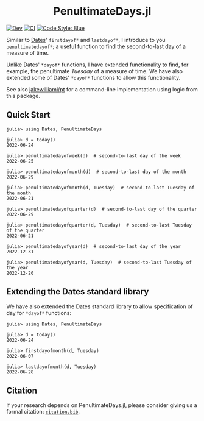 <h1 align="center">PenultimateDays.jl</h1>

<!-- [![Stable](https://img.shields.io/badge/docs-stable-blue.svg)](https://jakewilliami.github.io/PenultimateDays.jl/stable) -->
[![Dev](https://img.shields.io/badge/docs-dev-blue.svg)](https://jakewilliami.github.io/PenultimateDays.jl/dev)
[![CI](https://github.com/invenia/PkgTemplates.jl/workflows/CI/badge.svg)](https://github.com/jakewilliami/PenultimateDays.jl/actions?query=workflow%3ACI)
[![Code Style: Blue](https://img.shields.io/badge/code%20style-blue-4495d1.svg)](https://github.com/invenia/BlueStyle)
<!-- ![Project Status](https://img.shields.io/badge/status-maturing-green) -->

Similar to [Dates](https://github.com/JuliaLang/julia/tree/master/stdlib/Dates)' `firstdayof*` and `lastdayof*`, I introduce to you `penultimatedayof*`; a useful function to find the second-to-last day of a measure of time.

Unlike Dates' `*dayof*` functions, I have extended functionality to find, for example, the penultimate _Tuesday_ of a measure of time.  We have also extended some of Dates' `*dayof*` functions to allow this functionality.

See also [jakewilliami/pt](https://github.com/jakewilliami/pt) for a command-line implementation using logic from this package.

## Quick Start

```julia-repl
julia> using Dates, PenultimateDays

julia> d = today()
2022-06-24

julia> penultimatedayofweek(d)  # second-to-last day of the week
2022-06-25

julia> penultimatedayofmonth(d)  # second-to-last day of the month
2022-06-29

julia> penultimatedayofmonth(d, Tuesday)  # second-to-last Tuesday of the month
2022-06-21

julia> penultimatedayofquarter(d)  # second-to-last day of the quarter
2022-06-29

julia> penultimatedayofquarter(d, Tuesday)  # second-to-last Tuesday of the quarter
2022-06-21

julia> penultimatedayofyear(d)  # second-to-last day of the year
2022-12-31

julia> penultimatedayofyear(d, Tuesday)  # second-to-last Tuesday of the year
2022-12-20
```

## Extending the Dates standard library

We have also extended the Dates standard library to allow specification of day for `*dayof*` functions:
```julia-repl
julia> using Dates, PenultimateDays

julia> d = today()
2022-06-24

julia> firstdayofmonth(d, Tuesday)
2022-06-07

julia> lastdayofmonth(d, Tuesday)
2022-06-28
```

## Citation

If your research depends on PenultimateDays.jl, please consider giving us a formal citation: [`citation.bib`](./citation.bib).
